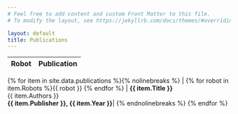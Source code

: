 ```yaml
---
# Feel free to add content and custom Front Matter to this file.
# To modify the layout, see https://jekyllrb.com/docs/themes/#overriding-theme-defaults

layout: default
title: Publications
---
```


| Robot | Publication |
|-------|-------------|
{% for item in site.data.publications %}{% nolinebreaks %}
    | {% for robot in item.Robots %}{{ robot }} {% endfor %}
    | **{{ item.Title }}**<br/>{{ item.Authors }}<br/>**{{ item.Publisher }}, {{ item.Year }}**|
{% endnolinebreaks %}
{% endfor %}
